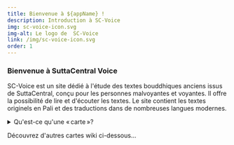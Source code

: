 ```yaml
---
title: Bienvenue à ${appName} !
description: Introduction à SC-Voice
img: sc-voice-icon.svg
img-alt: Le logo de  SC-Voice
link: /img/sc-voice-icon.svg
order: 1
---
```

### Bienvenue à SuttaCentral Voice
SC-Voice est un site dédié à l'étude des textes bouddhiques anciens issus de SuttaCentral, conçu pour les personnes malvoyantes et voyantes. Il offre la possibilité de lire et d'écouter les textes. Le site contient les textes originels en Pali et des traductions dans de nombreuses langues modernes.

<style>
summary:hover {
  cursor: pointer;
  color: rgb(var(--v-theme-link));
}
</style>
<details>
<summary>Qu'est-ce qu'une « carte »?</summary>
SuttaCentral Voice structure les informations à l'aide de « cartes ».

* Les <b>cartes wiki</b> montrent le contenu wiki d'aide à l'utilisation de ce site.
* Les <b>cartes de recherche</b> permettent de trouver du contenu Dhamma.
* Les <b>cartes des suttas</b> vous présentent les textes individuels de suttas.
* Les <b>cartes graphiques</b> vous présentent des liens entre les suttas.

Ceci est la carte d'accueil wiki.  Cliquez sur
<a href="#/wiki/toc" class="scv-icon-btn v-btn v-btn--icon v-btn--round v-btn--router theme--dark v-size--default">
<span class="v-btn__content">
<span aria-hidden="true" class="v-icon notranslate theme--dark">
<svg xmlns="http://www.w3.org/2000/svg" viewBox="0 0 24 24" role="img" aria-hidden="true" class="v-icon__svg">
<path d="M10,20V14H14V20H19V12H22L12,3L2,12H5V20H10Z">
</path></svg></span></span></a>
dans le coin en haut à gauche
de la page internet
pour revenir ici, la carte d'accueil wiki. 
</details>

Découvrez d'autres cartes wiki ci-dessous...
